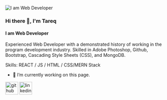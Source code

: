 ![I am Web Developer](https://th.bing.com/th/id/R.f6ac912540c8bf5a5ff73561f5b0700e?rik=cDf5nHIcWL0I3A&pid=ImgRaw&r=0)

### Hi there 👋, I'm Tareq
#### I am Web Developer

Experienced Web Developer with a demonstrated history of working in the program development industry. Skilled in Adobe Photoshop, Github, Bootstrap, Cascading Style Sheets (CSS), and MongoDB.


Skills: REACT / JS / HTML / CSS/MERN Stack

- 🔭 I’m currently working on this page. 


[<img src='https://cdn.jsdelivr.net/npm/simple-icons@3.0.1/icons/github.svg' alt='github' height='40'>](https://github.com/https://github.com/tareq179)  [<img src='https://cdn.jsdelivr.net/npm/simple-icons@3.0.1/icons/linkedin.svg' alt='linkedin' height='40'>](https://www.linkedin.com/in/www.linkedin.com/in/tareq179/)  


